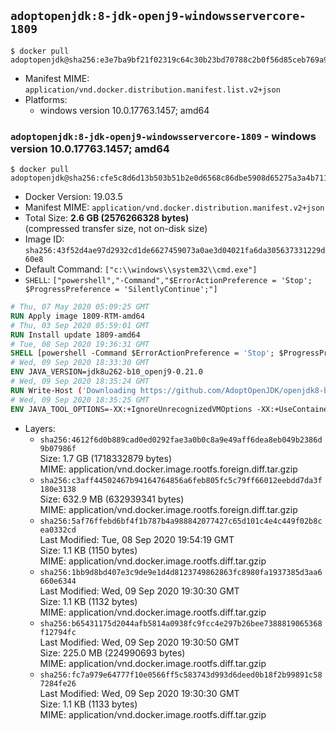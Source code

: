## `adoptopenjdk:8-jdk-openj9-windowsservercore-1809`

```console
$ docker pull adoptopenjdk@sha256:e3e7ba9bf21f02319c64c30b23bd70788c2b0f56d85ceb769a928ceb84d4cc4b
```

-	Manifest MIME: `application/vnd.docker.distribution.manifest.list.v2+json`
-	Platforms:
	-	windows version 10.0.17763.1457; amd64

### `adoptopenjdk:8-jdk-openj9-windowsservercore-1809` - windows version 10.0.17763.1457; amd64

```console
$ docker pull adoptopenjdk@sha256:cfe5c8d6d13b503b51b2e0d6568c86dbe5908d65275a3a4b711d146924dc5898
```

-	Docker Version: 19.03.5
-	Manifest MIME: `application/vnd.docker.distribution.manifest.v2+json`
-	Total Size: **2.6 GB (2576266328 bytes)**  
	(compressed transfer size, not on-disk size)
-	Image ID: `sha256:43f52d4ae97d2932cd1de6627459073a0ae3d04021fa6da305637331229d60e8`
-	Default Command: `["c:\\windows\\system32\\cmd.exe"]`
-	`SHELL`: `["powershell","-Command","$ErrorActionPreference = 'Stop'; $ProgressPreference = 'SilentlyContinue';"]`

```dockerfile
# Thu, 07 May 2020 05:09:25 GMT
RUN Apply image 1809-RTM-amd64
# Thu, 03 Sep 2020 05:59:01 GMT
RUN Install update 1809-amd64
# Tue, 08 Sep 2020 19:36:31 GMT
SHELL [powershell -Command $ErrorActionPreference = 'Stop'; $ProgressPreference = 'SilentlyContinue';]
# Wed, 09 Sep 2020 18:33:30 GMT
ENV JAVA_VERSION=jdk8u262-b10_openj9-0.21.0
# Wed, 09 Sep 2020 18:35:24 GMT
RUN Write-Host ('Downloading https://github.com/AdoptOpenJDK/openjdk8-binaries/releases/download/jdk8u262-b10_openj9-0.21.0/OpenJDK8U-jdk_x64_windows_openj9_8u262b10_openj9-0.21.0.msi ...');     [Net.ServicePointManager]::SecurityProtocol = [Net.SecurityProtocolType]::Tls12;     wget https://github.com/AdoptOpenJDK/openjdk8-binaries/releases/download/jdk8u262-b10_openj9-0.21.0/OpenJDK8U-jdk_x64_windows_openj9_8u262b10_openj9-0.21.0.msi -O 'openjdk.msi';     Write-Host ('Verifying sha256 (824f32604bee0469d9dac5208dc8a025a142d95c53d838eab753bda619d46614) ...');     if ((Get-FileHash openjdk.msi -Algorithm sha256).Hash -ne '824f32604bee0469d9dac5208dc8a025a142d95c53d838eab753bda619d46614') {             Write-Host 'FAILED!';             exit 1;     };         New-Item -ItemType Directory -Path C:\temp | Out-Null;         Write-Host 'Installing using MSI ...';     Start-Process -FilePath "msiexec.exe" -ArgumentList '/i', 'openjdk.msi', '/L*V', 'C:\temp\OpenJDK.log',     '/quiet', 'ADDLOCAL=FeatureEnvironment,FeatureJarFileRunWith,FeatureJavaHome' -Wait -Passthru;     Remove-Item -Path C:\temp -Recurse | Out-Null;     Write-Host 'Removing openjdk.msi ...';     Remove-Item openjdk.msi -Force
# Wed, 09 Sep 2020 18:35:25 GMT
ENV JAVA_TOOL_OPTIONS=-XX:+IgnoreUnrecognizedVMOptions -XX:+UseContainerSupport -XX:+IdleTuningCompactOnIdle -XX:+IdleTuningGcOnIdle
```

-	Layers:
	-	`sha256:4612f6d0b889cad0ed0292fae3a0b0c8a9e49aff6dea8eb049b2386d9b07986f`  
		Size: 1.7 GB (1718332879 bytes)  
		MIME: application/vnd.docker.image.rootfs.foreign.diff.tar.gzip
	-	`sha256:c3aff44502467b94164764856a6feb805fc5c79ff66012eebdd7da3f180e3138`  
		Size: 632.9 MB (632939341 bytes)  
		MIME: application/vnd.docker.image.rootfs.foreign.diff.tar.gzip
	-	`sha256:5af76ffebd6bf4f1b787b4a988842077427c65d101c4e4c449f02b8cea0332cd`  
		Last Modified: Tue, 08 Sep 2020 19:54:19 GMT  
		Size: 1.1 KB (1150 bytes)  
		MIME: application/vnd.docker.image.rootfs.diff.tar.gzip
	-	`sha256:1bb9d8bd407e3c9de9e1d4d8123749862863fc8980fa1937385d3aa6660e6344`  
		Last Modified: Wed, 09 Sep 2020 19:30:30 GMT  
		Size: 1.1 KB (1132 bytes)  
		MIME: application/vnd.docker.image.rootfs.diff.tar.gzip
	-	`sha256:b65431175d2044afb5814a0938fc9fcc4e297b26bee7388819065368f12794fc`  
		Last Modified: Wed, 09 Sep 2020 19:30:50 GMT  
		Size: 225.0 MB (224990693 bytes)  
		MIME: application/vnd.docker.image.rootfs.diff.tar.gzip
	-	`sha256:fc7a979e64777f10e0566ff5c583743d993d6deed0b18f2b99891c587284fe26`  
		Last Modified: Wed, 09 Sep 2020 19:30:30 GMT  
		Size: 1.1 KB (1133 bytes)  
		MIME: application/vnd.docker.image.rootfs.diff.tar.gzip
